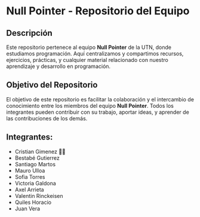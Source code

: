 # Null Pointer - Repositorio del Equipo

## Descripción

Este repositorio pertenece al equipo **Null Pointer** de la UTN, donde estudiamos programación. Aquí centralizamos y compartimos recursos, ejercicios, prácticas, y cualquier material relacionado con nuestro aprendizaje y desarrollo en programación.

## Objetivo del Repositorio

El objetivo de este repositorio es facilitar la colaboración y el intercambio de conocimiento entre los miembros del equipo **Null Pointer**. Todos los integrantes pueden contribuir con su trabajo, aportar ideas, y aprender de las contribuciones de los demás.

## Integrantes:
- Cristian Gimenez :man_technologist:
- Bestabé Gutierrez
- Santiago Martos
- Mauro Ulloa
- Sofia Torres
- Victoria Galdona
- Axel Arrieta
- Valentin Rinckeisen
- Quiles Horacio
- Juan Vera
